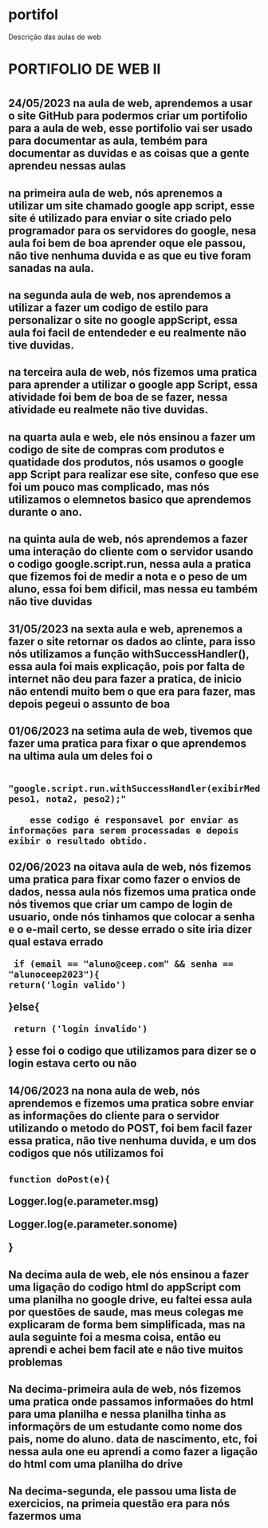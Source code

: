 # portifol
Descrição das aulas de web

<h1> PORTIFOLIO DE WEB II <h1>
  
  <h2>24/05/2023 na aula de web, aprendemos a usar o site GitHub para podermos criar um portifolio para a aula de web, esse portifolio vai ser usado para documentar as aula, tembém para documentar as duvidas e as coisas que a gente aprendeu nessas aulas <h2>
    <h2> na primeira aula de web, nós aprenemos a utilizar um site chamado google app script, esse site é utilizado para enviar o site criado pelo programador para os servidores do google, nesa aula foi bem de boa aprender oque ele passou, não tive nenhuma duvida e as que eu tive foram sanadas na aula. <h2>
      <h2> na segunda aula de web, nos aprendemos a utilizar a fazer um codigo de estilo para personalizar o site no google appScript, essa aula foi facil de entendeder e eu realmente não tive duvidas. <h2>
      <h2> na terceira aula de web, nós fizemos uma pratica para aprender a utilizar o google app Script, essa atividade foi bem de boa de se fazer, nessa atividade eu realmete não tive duvidas. <h2>
    <h2> na quarta aula e web, ele nós ensinou a fazer um codigo de site de compras com produtos e quatidade dos produtos, nós usamos o google app Script para realizar ese site, confeso que ese foi um pouco mas complicado, mas nós utilizamos o elemnetos basico que aprendemos durante o ano. <h2>
    <h2> na quinta aula de web, nós aprendemos a fazer uma interação do cliente com o servidor usando o codigo google.script.run, nessa aula a pratica que fizemos foi de medir a nota e o peso de um aluno, essa foi bem dificil, mas nessa eu também não tive duvidas<h2>
     <h2> 31/05/2023 na sexta aula e web, aprenemos a fazer o site retornar os dados ao clinte, para isso nós utilizamos a função withSuccessHandler(), essa aula foi mais explicação, pois por falta de internet não deu para fazer a pratica, de inicio não entendi muito bem o que era para fazer, mas depois pegeui o assunto de boa <h2>
       <h2>  01/06/2023 na setima aula de web, tivemos que fazer uma pratica para fixar o que aprendemos na ultima aula um deles foi o
         
         "google.script.run.withSuccessHandler(exibirMedia).calcularMedia(nota1, peso1, nota2, peso2);"
         
        esse codigo é responsavel por enviar as informações para serem processadas e depois exibir o resultado obtido.
      
   <h2> 02/06/2023 na oitava aula de web, nós fizemos uma pratica para fixar como fazer o envios de dados, nessa aula nós fizemos uma pratica onde nós tivemos que criar um campo de login de usuario, onde nós tinhamos que colocar a senha e o e-mail certo, se desse errado o site iria dizer qual estava errado 
     
     if (email == "aluno@ceep.com" && senha == "alunoceep2023"){
    return('login valido')
     
  }else{
     
     return ('login invalido')
     
  }
    esse foi o codigo que utilizamos para dizer se o login estava certo ou não <h2>
    <h2> 14/06/2023 na nona aula de web, nós aprendemos e fizemos uma pratica sobre enviar as informações do cliente para o servidor utilizando o metodo do POST, foi bem facil fazer essa pratica, não tive nenhuma duvida, e um dos codigos que nós utilizamos foi <h2>
   
    function doPost(e){
  Logger.log(e.parameter.msg)
  
  Logger.log(e.parameter.sonome)
  
}




<h2> Na decima aula de web, ele nós ensinou a fazer uma ligação do codigo html do appScript com uma planilha no google drive, eu faltei essa aula por questões de saude, mas meus colegas me explicaram de forma bem simplificada, mas na aula seguinte foi a mesma coisa, então eu aprendi e achei bem facil ate e não tive muitos problemas </h2>
<h2> Na decima-primeira aula de web, nós fizemos uma pratica onde passamos informaões do html para uma planilha e nessa planilha tinha as informaçõrs de um estudante como nome dos pais, nome do aluno. data de nascimento, etc, foi nessa aula one eu aprendi a como fazer a ligação do html com uma planilha do drive</h2>
<h2> Na decima-segunda, ele passou uma lista de exercicios, na primeia questão era para nós fazermos uma</h2>

  
